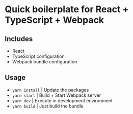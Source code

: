 # Quick boilerplate for React + TypeScript + Webpack

## Includes
- React
- TypeScript configuration
- Webpack bundle configuration

## Usage
- `yarn install` | Update the packages
- `yarn start` | Build + Start Webpack server
- `yarn dev` | Execute in development environment
- `yarn build` | Just build the bundle

 
